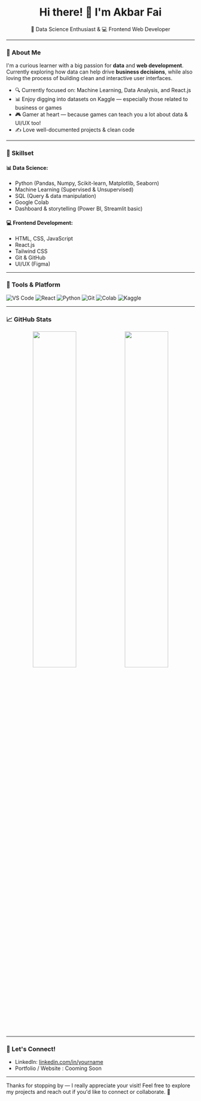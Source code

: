<h1 align="center">Hi there! 👋 I'm Akbar Fai</h1>

<p align="center">
  🎯 Data Science Enthusiast & 💻 Frontend Web Developer  
</p>

---

### 🚀 About Me
I'm a curious learner with a big passion for **data** and **web development**. Currently exploring how data can help drive **business decisions**, while also loving the process of building clean and interactive user interfaces.

- 🔍 Currently focused on: Machine Learning, Data Analysis, and React.js
- 📊 Enjoy digging into datasets on Kaggle — especially those related to business or games
- 🎮 Gamer at heart — because games can teach you a lot about data & UI/UX too!
- ✍️ Love well-documented projects & clean code

---

### 🧠 Skillset

#### 📊 Data Science:
- Python (Pandas, Numpy, Scikit-learn, Matplotlib, Seaborn)
- Machine Learning (Supervised & Unsupervised)
- SQL (Query & data manipulation)
- Google Colab
- Dashboard & storytelling (Power BI, Streamlit basic)

#### 💻 Frontend Development:
- HTML, CSS, JavaScript
- React.js
- Tailwind CSS
- Git & GitHub
- UI/UX (Figma)

---

### 🔧 Tools & Platform
![VS Code](https://img.shields.io/badge/Editor-VSCode-blue?logo=visualstudiocode&logoColor=white)
![React](https://img.shields.io/badge/Frontend-React-blue?logo=react&logoColor=white)
![Python](https://img.shields.io/badge/Code-Python-yellow?logo=python&logoColor=white)
![Git](https://img.shields.io/badge/Version_Control-Git-orange?logo=git&logoColor=white)
![Colab](https://img.shields.io/badge/Notebook-Google_Colab-orange?logo=googlecolab)
![Kaggle](https://img.shields.io/badge/Dataset-Kaggle-blue?logo=kaggle)

---

### 📈 GitHub Stats

<p align="center">
  <img width="48%" src="https://github-readme-stats.vercel.app/api?username=akbarfai-blub&show_icons=true&theme=default" />
  <img width="48%" src="https://github-readme-streak-stats.herokuapp.com/?user=akbarfai-blub&theme=default" />
</p>


---

### 💬 Let's Connect!
- LinkedIn: [linkedin.com/in/yourname](https://linkedin.com/in/akbarfai)
- Portfolio / Website : Cooming Soon

---

Thanks for stopping by — I really appreciate your visit! Feel free to explore my projects and reach out if you'd like to connect or collaborate. 🚀
